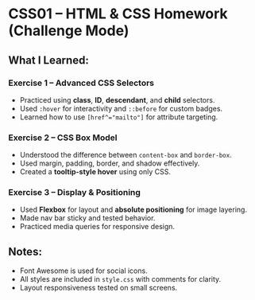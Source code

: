 # CSS01 – HTML & CSS Homework (Challenge Mode)

## What I Learned:

### Exercise 1 – Advanced CSS Selectors
- Practiced using **class**, **ID**, **descendant**, and **child** selectors.
- Used `:hover` for interactivity and `::before` for custom badges.
- Learned how to use `[href^="mailto"]` for attribute targeting.

### Exercise 2 – CSS Box Model
- Understood the difference between `content-box` and `border-box`.
- Used margin, padding, border, and shadow effectively.
- Created a **tooltip-style hover** using only CSS.

### Exercise 3 – Display & Positioning
- Used **Flexbox** for layout and **absolute positioning** for image layering.
- Made nav bar sticky and tested behavior.
- Practiced media queries for responsive design.

## Notes:
- Font Awesome is used for social icons.
- All styles are included in `style.css` with comments for clarity.
- Layout responsiveness tested on small screens.